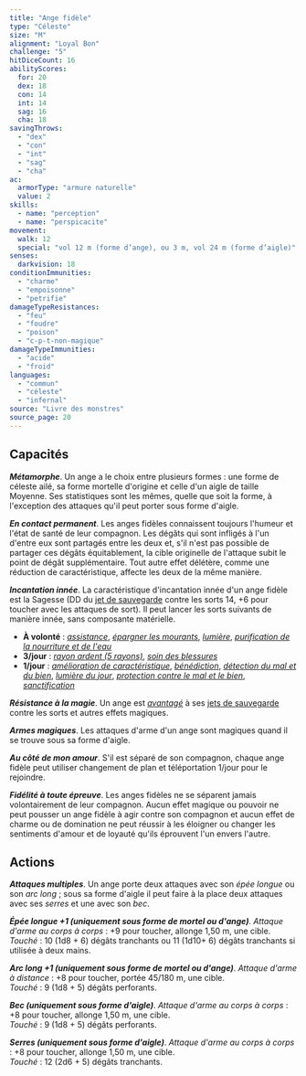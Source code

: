 ```yaml
---
title: "Ange fidèle"
type: "Céleste"
size: "M"
alignment: "Loyal Bon"
challenge: "5"
hitDiceCount: 16
abilityScores:
  for: 20
  dex: 18
  con: 14
  int: 14
  sag: 16
  cha: 18
savingThrows:
  - "dex"
  - "con"
  - "int"
  - "sag"
  - "cha"
ac:
  armorType: "armure naturelle"
  value: 2
skills:
  - name: "perception"
  - name: "perspicacite"
movement:
  walk: 12
  special: "vol 12 m (forme d’ange), ou 3 m, vol 24 m (forme d’aigle)"
senses:
  darkvision: 18
conditionImmunities:
  - "charme"
  - "empoisonne"
  - "petrifie"
damageTypeResistances:
  - "feu"
  - "foudre"
  - "poison"
  - "c-p-t-non-magique"
damageTypeImmunities:
  - "acide"
  - "froid"
languages:
  - "commun"
  - "céleste"
  - "infernal"
source: "Livre des monstres"
source_page: 20
---
```

## Capacités
_**Métamorphe**_. Un ange a le choix entre plusieurs formes : une forme de céleste ailé, sa forme mortelle d'origine et celle d'un aigle de taille Moyenne. Ses statistiques sont les mêmes, quelle que soit la forme, à l'exception des attaques qu'il peut porter sous forme d'aigle.

_**En contact permanent**_. Les anges fidèles connaissent toujours l'humeur et l'état de santé de leur compagnon. Les dégâts qui sont infligés à l'un d'entre eux sont partagés entre les deux et, s'il n'est pas possible de partager ces dégâts équitablement, la cible originelle de l'attaque subit le point de dégât supplémentaire. Tout autre effet délétère, comme une réduction de caractéristique, affecte les deux de la même manière.

_**Incantation innée**_. La caractéristique d'incantation innée d'un ange fidèle est la Sagesse (DD du [jet de sauvegarde](/utiliser-les-caracteristiques/#jets-de-sauvegarde) contre les sorts 14, +6 pour toucher avec les attaques de sort). Il peut lancer les sorts suivants de manière innée, sans composante matérielle.
* **À volonté** : [_assistance_](/grimoire/assistance/), [_épargner les mourants_](/grimoire/epargner-les-mourants/), [_lumière_](/grimoire/lumiere/), [_purification de la nourriture et de l'eau_](/grimoire/purification-de-la-nourriture-et-de-l-eau/)
* **3/jour** : [_rayon ardent (5 rayons)_](/grimoire/rayon-ardent/), [_soin des blessures_](/grimoire/soin-des-blessures/)
* **1/jour** : [_amélioration de caractéristique_](/grimoire/amelioration-de-caracteristique/), [_bénédiction_](/grimoire/benediction/), [_détection du mal et du bien_](/grimoire/detection-du-mal-et-du-bien/), [_lumière du jour_](/grimoire/lumiere-du-jour/), [_protection contre le mal et le bien_](/grimoire/protection-contre-le-mal-et-le-bien/), [_sanctification_](/grimoire/sanctification/)

_**Résistance à la magie**_. Un ange est [_avantagé_](/utiliser-les-caracteristiques/#avantage-et-desavantage) à ses [jets de sauvegarde](/utiliser-les-caracteristiques/#jets-de-sauvegarde) contre les sorts et autres effets magiques.

_**Armes magiques**_. Les attaques d'arme d'un ange sont magiques quand il se trouve sous sa forme d'aigle.

_**Au côté de mon amour**_. S'il est séparé de son compagnon, chaque ange fidèle peut utiliser changement de plan et téléportation 1/jour pour le rejoindre.

_**Fidélité à toute épreuve**_. Les anges fidèles ne se séparent jamais volontairement de leur compagnon. Aucun effet magique ou pouvoir ne peut pousser un ange fidèle à agir contre son compagnon et aucun effet de charme ou de domination ne peut réussir à les éloigner ou changer les sentiments d'amour et de loyauté qu'ils éprouvent l'un envers l'autre.

## Actions
_**Attaques multiples**_. Un ange porte deux attaques avec son _épée longue_ ou son _arc long_ ; sous sa forme d'aigle il peut faire à la place deux attaques avec ses _serres_ et une avec son _bec_.

_**Épée longue +1 (uniquement sous forme de mortel ou d'ange)**_. _Attaque d'arme au corps à corps_ : +9 pour toucher, allonge 1,50 m, une cible.  
_Touché_ : 10 (1d8 + 6) dégâts tranchants ou 11 (1d10+ 6) dégâts tranchants si utilisée à deux mains.

_**Arc long +1 (uniquement sous forme de mortel ou d'ange)**_. _Attaque d'arme à distance_ : +8 pour toucher, portée 45/180 m, une cible.  
_Touché_ : 9 (1d8 + 5) dégâts perforants.

_**Bec (uniquement sous forme d'aigle)**_. _Attaque d'arme au corps à corps_ : +8 pour toucher, allonge 1,50 m, une cible.  
_Touché_ : 9 (1d8 + 5) dégâts perforants.

_**Serres (uniquement sous forme d'aigle)**_. _Attaque d'arme au corps à corps_ : +8 pour toucher, allonge 1,50 m, une cible.  
_Touché_ : 12 (2d6 + 5) dégâts tranchants.
